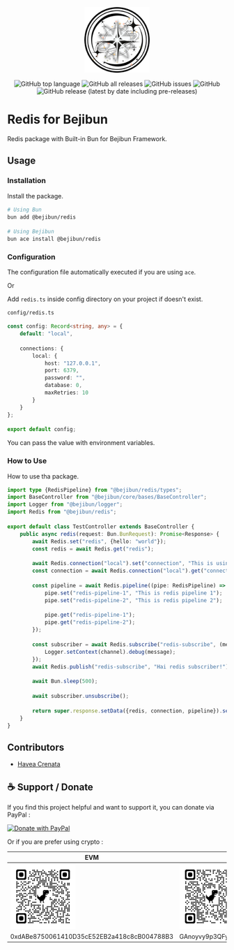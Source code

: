 <div align="center">

<img src="https://github.com/crenata/bejibun/blob/master/public/images/bejibun.png?raw=true" width="150" alt="Bejibun" />

![GitHub top language](https://img.shields.io/github/languages/top/crenata/bejibun-redis)
![GitHub all releases](https://img.shields.io/github/downloads/crenata/bejibun-redis/total)
![GitHub issues](https://img.shields.io/github/issues/crenata/bejibun-redis)
![GitHub](https://img.shields.io/github/license/crenata/bejibun-redis)
![GitHub release (latest by date including pre-releases)](https://img.shields.io/github/v/release/crenata/bejibun-redis?display_name=tag&include_prereleases)

</div>

# Redis for Bejibun
Redis package with Built-in Bun for Bejibun Framework.

## Usage

### Installation
Install the package.

```bash
# Using Bun
bun add @bejibun/redis

# Using Bejibun
bun ace install @bejibun/redis
```

### Configuration
The configuration file automatically executed if you are using `ace`.

Or

Add `redis.ts` inside config directory on your project if doesn't exist.

```bash
config/redis.ts
```

```ts
const config: Record<string, any> = {
    default: "local",

    connections: {
        local: {
            host: "127.0.0.1",
            port: 6379,
            password: "",
            database: 0,
            maxRetries: 10
        }
    }
};

export default config;
```

You can pass the value with environment variables.

### How to Use
How to use tha package.

```ts
import type {RedisPipeline} from "@bejibun/redis/types";
import BaseController from "@bejibun/core/bases/BaseController";
import Logger from "@bejibun/logger";
import Redis from "@bejibun/redis";

export default class TestController extends BaseController {
    public async redis(request: Bun.BunRequest): Promise<Response> {
        await Redis.set("redis", {hello: "world"});
        const redis = await Redis.get("redis");

        await Redis.connection("local").set("connection", "This is using custom connection.");
        const connection = await Redis.connection("local").get("connection");

        const pipeline = await Redis.pipeline((pipe: RedisPipeline) => {
            pipe.set("redis-pipeline-1", "This is redis pipeline 1");
            pipe.set("redis-pipeline-2", "This is redis pipeline 2");

            pipe.get("redis-pipeline-1");
            pipe.get("redis-pipeline-2");
        });

        const subscriber = await Redis.subscribe("redis-subscribe", (message: string, channel: string) => {
            Logger.setContext(channel).debug(message);
        });
        await Redis.publish("redis-subscribe", "Hai redis subscriber!");

        await Bun.sleep(500);

        await subscriber.unsubscribe();

        return super.response.setData({redis, connection, pipeline}).send();
    }
}
```

## Contributors
- [Havea Crenata](mailto:havea.crenata@gmail.com)

## ☕ Support / Donate

If you find this project helpful and want to support it, you can donate via PayPal :

[![Donate with PayPal](https://img.shields.io/badge/Donate-PayPal-blue.svg?logo=paypal)](https://paypal.me/hafiizhghulam)

Or if you are prefer using crypto :

| EVM                                                                                                     | Solana                                                                                                  |
| ------------------------------------------------------------------------------------------------------- | ------------------------------------------------------------------------------------------------------- |
| <img src="https://github.com/crenata/bejibun/blob/master/public/images/EVM.png?raw=true" width="150" /> | <img src="https://github.com/crenata/bejibun/blob/master/public/images/SOL.png?raw=true" width="150" /> |
| 0xdABe8750061410D35cE52EB2a418c8cB004788B3                                                              | GAnoyvy9p3QFyxikWDh9hA3fmSk2uiPLNWyQ579cckMn                                                            |